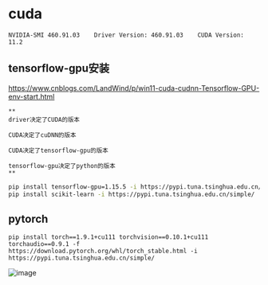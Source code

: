 # cuda

```shell
NVIDIA-SMI 460.91.03    Driver Version: 460.91.03    CUDA Version: 11.2 
```



## tensorflow-gpu安装

https://www.cnblogs.com/LandWind/p/win11-cuda-cudnn-Tensorflow-GPU-env-start.html

```shell
**
driver决定了CUDA的版本

CUDA决定了cuDNN的版本

CUDA决定了tensorflow-gpu的版本

tensorflow-gpu决定了python的版本
**
```



```sh
pip install tensorflow-gpu=1.15.5 -i https://pypi.tuna.tsinghua.edu.cn/simple/
pip install scikit-learn -i https://pypi.tuna.tsinghua.edu.cn/simple/
```



## pytorch

```shell
pip install torch==1.9.1+cu111 torchvision==0.10.1+cu111 torchaudio==0.9.1 -f https://download.pytorch.org/whl/torch_stable.html -i https://pypi.tuna.tsinghua.edu.cn/simple/
```



![image](https://img2022.cnblogs.com/blog/630623/202210/630623-20221022174515833-1009957278.png)
